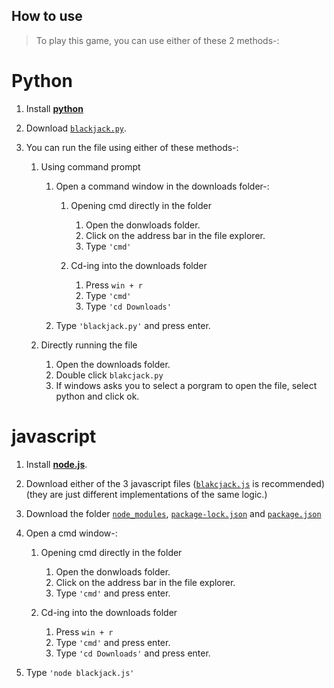 
## How to use

> To play this game, you can use either of these 2 methods-:

# Python

1. Install [**python**](https://www.python.org/downloads/)
2. Download [`blackjack.py`](https://github.com/DhruvMitna/blackjack/blob/master/blackjack.py).
3. You can run the file using either of these methods-:

    1. Using command prompt

        1. Open a command window in the downloads folder-:

            1. Opening cmd directly in the folder

                1. Open the donwloads folder.
                2. Click on the address bar in the file explorer.
                3. Type `'cmd'`

            2. Cd-ing into the downloads folder

                1. Press `win + r`
                2. Type `'cmd'`
                3. Type `'cd Downloads'`

        2. Type `'blackjack.py'` and press enter.

    2. Directly running the file

        1. Open the downloads folder.
        2. Double click `blakcjack.py`
        3. If windows asks you to select a porgram to open the file, select python and click ok.

# javascript

1. Install [**node.js**](https://nodejs.org/dist/v14.17.4/node-v14.17.4-x64.msi).
2. Download either of the 3 javascript files ([`blakcjack.js`](https://github.com/DhruvMitna/blackjack/blob/master/blackjack.py) is recommended)(they are just different implementations of the same logic.)
3.  Download the folder [`node_modules`](https://github.com/DhruvMitna/blackjack/blob/master/node_modules), [`package-lock.json`](https://github.com/DhruvMitna/blackjack/blob/master/package-lock.json) and [`package.json`](https://github.com/DhruvMitna/blackjack/blob/master/package.json)
4. Open a cmd window-:

    1. Opening cmd directly in the folder

        1. Open the donwloads folder.
        2. Click on the address bar in the file explorer.
        3. Type `'cmd'` and press enter.

    2. Cd-ing into the downloads folder

        1. Press `win + r`
        2. Type `'cmd'` and press enter.
        3. Type `'cd Downloads'` and press enter.

5. Type `'node blackjack.js'`
